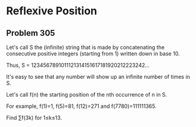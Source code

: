 # Reflexive Position
## Problem 305

Let's call S the (infinite) string that is made by concatenating the consecutive positive integers (starting from 1)  written down in base 10.
 
Thus, S = 1234567891011121314151617181920212223242...



It's easy to see that any number will show up an infinite number of times in S.


Let's call f(n) the starting position of the nth occurrence of n in S.
 
For example, f(1)=1, f(5)=81, f(12)=271 and f(7780)=111111365.



Find ∑f(3k) for 1≤k≤13.

